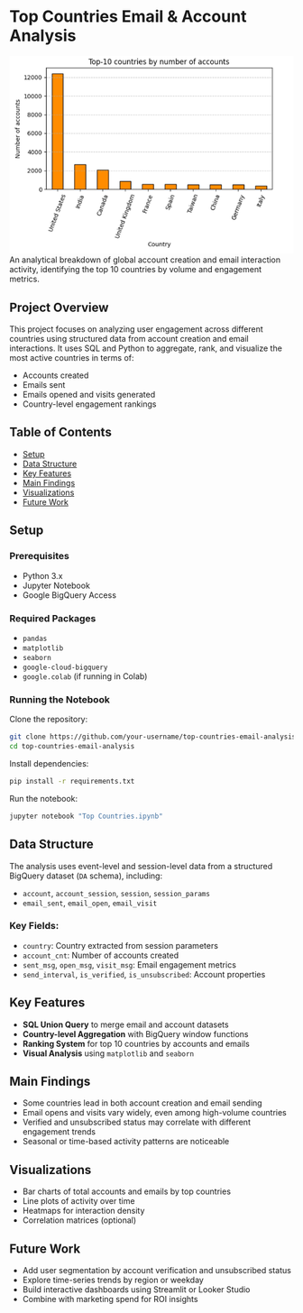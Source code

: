 # Top Countries Email & Account Analysis
![Picture](top_10_countries_by_accounts.png)
An analytical breakdown of global account creation and email interaction activity, identifying the top 10 countries by volume and engagement metrics.

## Project Overview

This project focuses on analyzing user engagement across different countries using structured data from account creation and email interactions. It uses SQL and Python to aggregate, rank, and visualize the most active countries in terms of:

* Accounts created
* Emails sent
* Emails opened and visits generated
* Country-level engagement rankings

## Table of Contents

* [Setup](#setup)
* [Data Structure](#data-structure)
* [Key Features](#key-features)
* [Main Findings](#main-findings)
* [Visualizations](#visualizations)
* [Future Work](#future-work)

## Setup

### Prerequisites

* Python 3.x
* Jupyter Notebook
* Google BigQuery Access

### Required Packages

* `pandas`
* `matplotlib`
* `seaborn`
* `google-cloud-bigquery`
* `google.colab` (if running in Colab)

### Running the Notebook

Clone the repository:

```bash
git clone https://github.com/your-username/top-countries-email-analysis.git
cd top-countries-email-analysis
```

Install dependencies:

```bash
pip install -r requirements.txt
```

Run the notebook:

```bash
jupyter notebook "Top Countries.ipynb"
```

## Data Structure

The analysis uses event-level and session-level data from a structured BigQuery dataset (`DA` schema), including:

* `account`, `account_session`, `session`, `session_params`
* `email_sent`, `email_open`, `email_visit`

### Key Fields:

* `country`: Country extracted from session parameters
* `account_cnt`: Number of accounts created
* `sent_msg`, `open_msg`, `visit_msg`: Email engagement metrics
* `send_interval`, `is_verified`, `is_unsubscribed`: Account properties

## Key Features

*  **SQL Union Query** to merge email and account datasets
*  **Country-level Aggregation** with BigQuery window functions
*  **Ranking System** for top 10 countries by accounts and emails
*  **Visual Analysis** using `matplotlib` and `seaborn`

## Main Findings

* Some countries lead in both account creation and email sending
* Email opens and visits vary widely, even among high-volume countries
* Verified and unsubscribed status may correlate with different engagement trends
* Seasonal or time-based activity patterns are noticeable

## Visualizations

* Bar charts of total accounts and emails by top countries
* Line plots of activity over time
* Heatmaps for interaction density
* Correlation matrices (optional)

## Future Work

* Add user segmentation by account verification and unsubscribed status
* Explore time-series trends by region or weekday
* Build interactive dashboards using Streamlit or Looker Studio
* Combine with marketing spend for ROI insights
